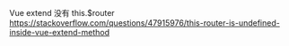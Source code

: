 Vue extend 
没有 this.$router
https://stackoverflow.com/questions/47915976/this-router-is-undefined-inside-vue-extend-method